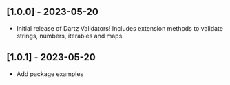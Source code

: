 ## [1.0.0] - 2023-05-20

* Initial release of Dartz Validators! Includes extension methods to validate strings, numbers, iterables and maps.

## [1.0.1] - 2023-05-20

* Add package examples